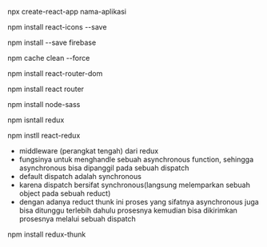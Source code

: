 <!-- install awal -->

npx create-react-app nama-aplikasi

<!-- install react-icon -->

npm install react-icons --save

<!-- integrasi firebase -->

npm install --save firebase

<!-- menghapus cache npm  -->

npm cache clean --force

<!-- install react router dom  -->

npm install react-router-dom

<!-- install react router  -->

npm install react router

<!-- karena sass tidak disupport reactJS  -->

npm install node-sass

<!-- install redux  -->
<!-- global -->

npm isntall redux

<!-- install react-redux  -->
<!-- khusus redux  -->

npm instll react-redux

<!-- redux-thunk  -->

- middleware (perangkat tengah) dari redux
- fungsinya untuk menghandle sebuah asynchronous function, sehingga asynchronous bisa dipanggil pada sebuah dispatch
- default dispatch adalah synchronous
- karena dispatch bersifat synchronous(langsung melemparkan sebuah object pada sebuah reduct)
- dengan adanya reduct thunk ini proses yang sifatnya asynchronous juga bisa ditunggu terlebih dahulu prosesnya kemudian bisa dikirimkan prosesnya melalui sebuah dispatch

npm install redux-thunk
